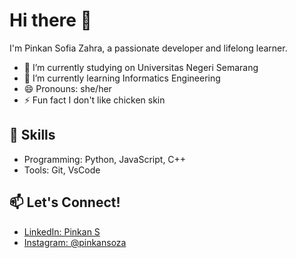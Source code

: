 # Hi there 👋

I'm Pinkan Sofia Zahra, a passionate developer and lifelong learner.

- 🔭 I’m currently studying on Universitas Negeri Semarang
- 🌱 I’m currently learning Informatics Engineering
- 😄 Pronouns: she/her
- ⚡ Fun fact I don't like chicken skin

## 🌟 Skills
- Programming: Python, JavaScript, C++
- Tools: Git, VsCode

## 📫 Let's Connect!
- [LinkedIn: Pinkan S](https://www.linkedin.com/in/pinkan-s-bb7b0b321/)
- [Instagram: @pinkansoza](https://instagram.com/pinkansoza)
